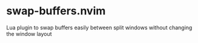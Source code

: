 # swap-buffers.nvim
Lua plugin to swap buffers easily between split windows without changing the window layout
